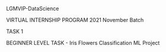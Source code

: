 LGMVIP-DataScience

VIRTUAL INTERNSHIP PROGRAM 2021 November Batch

TASK 1

BEGINNER LEVEL TASK - Iris Flowers Classification ML Project 
